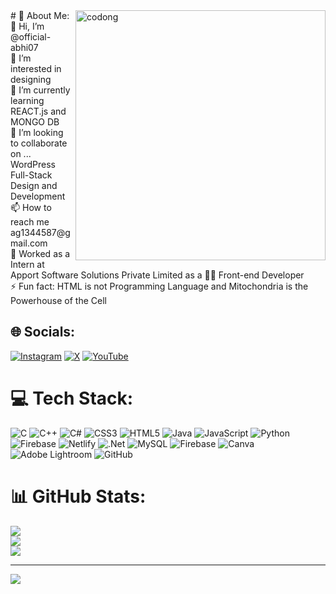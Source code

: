 <img align="right" alt="codong" width="400" src="https://media4.giphy.com/media/Ll22OhMLAlVDb8UQWe/giphy.gif">
# 💫 About Me:
👋 Hi, I’m @official-abhi07<br>👀 I’m interested in designing<br>🌱 I’m currently learning REACT.js and MONGO DB<br>💞️ I’m looking to collaborate on ... WordPress Full-Stack Design and Development<br>📫 How to reach me ag1344587@gmail.com<br>🏢 Worked as a Intern at Apport Software Solutions Private Limited as a 👷‍♂️ Front-end Developer<br>⚡ Fun fact: HTML is not Programming Language and Mitochondria is the Powerhouse of the Cell


## 🌐 Socials:
[![Instagram](https://img.shields.io/badge/Instagram-%23E4405F.svg?logo=Instagram&logoColor=white)](https://instagram.com/abhishekgupta_78) [![X](https://img.shields.io/badge/X-black.svg?logo=X&logoColor=white)](https://x.com/Official_abhi07) [![YouTube](https://img.shields.io/badge/YouTube-%23FF0000.svg?logo=YouTube&logoColor=white)](https://youtube.com/@VectorAbhi) 

# 💻 Tech Stack:
![C](https://img.shields.io/badge/c-%2300599C.svg?style=flat-square&logo=c&logoColor=white) ![C++](https://img.shields.io/badge/c++-%2300599C.svg?style=flat-square&logo=c%2B%2B&logoColor=white) ![C#](https://img.shields.io/badge/c%23-%23239120.svg?style=flat-square&logo=csharp&logoColor=white) ![CSS3](https://img.shields.io/badge/css3-%231572B6.svg?style=flat-square&logo=css3&logoColor=white) ![HTML5](https://img.shields.io/badge/html5-%23E34F26.svg?style=flat-square&logo=html5&logoColor=white) ![Java](https://img.shields.io/badge/java-%23ED8B00.svg?style=flat-square&logo=openjdk&logoColor=white) ![JavaScript](https://img.shields.io/badge/javascript-%23323330.svg?style=flat-square&logo=javascript&logoColor=%23F7DF1E) ![Python](https://img.shields.io/badge/python-3670A0?style=flat-square&logo=python&logoColor=ffdd54) ![Firebase](https://img.shields.io/badge/firebase-%23039BE5.svg?style=flat-square&logo=firebase) ![Netlify](https://img.shields.io/badge/netlify-%23000000.svg?style=flat-square&logo=netlify&logoColor=#00C7B7) ![.Net](https://img.shields.io/badge/.NET-5C2D91?style=flat-square&logo=.net&logoColor=white) ![MySQL](https://img.shields.io/badge/mysql-4479A1.svg?style=flat-square&logo=mysql&logoColor=white) ![Firebase](https://img.shields.io/badge/firebase-a08021?style=flat-square&logo=firebase&logoColor=ffcd34) ![Canva](https://img.shields.io/badge/Canva-%2300C4CC.svg?style=flat-square&logo=Canva&logoColor=white) ![Adobe Lightroom](https://img.shields.io/badge/Adobe%20Lightroom-31A8FF.svg?style=flat-square&logo=Adobe%20Lightroom&logoColor=white) ![GitHub](https://img.shields.io/badge/github-%23121011.svg?style=flat-square&logo=github&logoColor=white)
# 📊 GitHub Stats:
![](https://github-readme-stats.vercel.app/api?username=abhishekk-78&theme=radical&hide_border=false&include_all_commits=false&count_private=false)<br/>
![](https://github-readme-streak-stats.herokuapp.com/?user=abhishekk-78&theme=radical&hide_border=false)<br/>
![](https://github-readme-stats.vercel.app/api/top-langs/?username=abhishekk-78&theme=radical&hide_border=false&include_all_commits=false&count_private=false&layout=compact)

---
[![](https://visitcount.itsvg.in/api?id=abhishekk-78&icon=0&color=0)](https://visitcount.itsvg.in)

<!-- Proudly created with GPRM ( https://gprm.itsvg.in ) -->
